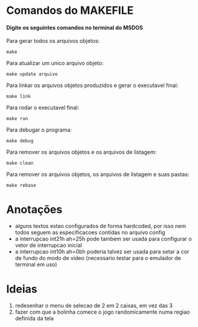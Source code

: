 # Comandos do MAKEFILE
#### Digite os seguintes comandos no terminal do MSDOS

Para gerar todos os arquivos objetos:

`make`

Para atualizar um unico arquivo objeto:

`make update arquivo`

Para linkar os arquivos objetos produzidos e gerar o executavel final:

`make link`

Para rodar o executavel final:

`make run`

Para debugar o programa:

`make debug`

Para remover os arquivos objetos e os arquivos de listagem:

`make clean`

Para remover os arquivos objetos, os arquivos de listagem e suas pastas:

`make rebase`

# Anotações
- alguns textos estao configurados de forma hardcoded, por isso nem todos seguem as especificacoes contidas no arquivo config
- a interrupcao int21h ah=25h pode tambem ser usada para configurar o vetor de interrupcao inicial
- a interrupcao int10h ah=0bh poderia talvez ser usada para setar a cor de fundo do modo de video (necessario testar para o emulador de terminal em uso)

# Ideias
1. redesenhar o menu de selecao de 2 em 2 caixas, em vez das 3
2. fazer com que a bolinha comece o jogo randomicamente numa regiao definida da tela

